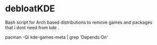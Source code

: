 # debloatKDE
Bash script for Arch based distributions to remove games and packages that i dont need from kde .

pacman -Qi kde-games-meta | grep 'Depends On'
